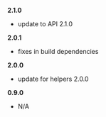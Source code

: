 **2.1.0**
- update to API 2.1.0

**2.0.1**
- fixes in build dependencies

**2.0.0**
- update for helpers 2.0.0

**0.9.0**
- N/A